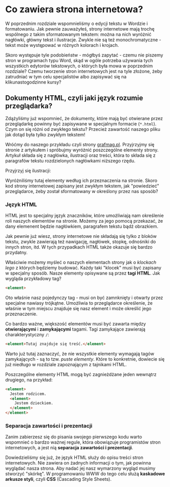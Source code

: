 # Co zawiera strona internetowa?

W poprzednim rozdziale wspomnieliśmy o edycji tekstu w Wordzie i formatowaniu. Jak pewnie zauważyłeś, strony internetowe mają trochę wspólnego z takim sformatowanym tekstem: można na nich wyróżnić nagłówki, główny tekst i ilustracje. Zwykle nie są też monochromatyczne - tekst może występować w różnych kolorach i krojach. 

Skoro występuje tyle podobieństw - mógłbyś zapytać - czemu nie piszemy stron w programach typu Word, skąd w ogóle potrzeba używania tych wszystkich edytorów tekstowych, o których była mowa w poprzednim rozdziale? Czemu tworzenie stron internetowych jest na tyle złożone, żeby zatrudniać w tym celu specjalistów albo zapisywać się na klikunastogodzinne kursy?

## Dokumenty HTML, czyli jaki język rozumie przeglądarka?

Zdążyliśmy już wspomnieć, że dokumenty, które mają być otwierane przez przeglądarkę powinny być zapisywane w specjalnym formacie (`*.html`). Czym on się różni od zwykłego tekstu? Przecież zawartość naszego pliku jak dotąd była tylko zwykłym tekstem!

Wróćmy do naszego przykładu czyli strony [grafmag.pl](http://grafmag.pl/). Przyjrzyjmy się stronie z artykułem i spróbujmy wyróżnić poszczególne elementy strony. Artykuł składa się z nagłówka, ilustracji oraz treści, która to składa się z paragrafów tekstu rozdzielonych nagłówkami niższego rzędu.

Przyjrzyj się ilustracji:

Wyróżniliśmy tutaj elementy według ich przeznaczenia na stronie. Skoro kod strony internetowej zapisany jest zwykłym tekstem, jak "powiedzieć" przeglądarce, żeby został sformatowany w określony przez nas sposób?

### Język HTML

HTML jest to specjalny język znaczników, które umożliwiają nam określenie roli naszych elementów na stronie. Możemy za jego pomocą przekazać, że dany elemenent będzie nagłówkiem, paragrafem tekstu bądź obrazkiem. 

Jak pewnie już wiesz, strony internetowe nie składają się tylko z bloków tekstu, zwykle zawierają też nawigację, nagłówek, stopkę, odnośniki do innych stron, itd. W tych przypadkach HTML także okazuje się bardzo przydatny.

Właściwie możemy myśleć o naszych elementach strony jak o *klockach lego* z których będziemy budować. Każdy taki "klocek" musi być zapisany w specjalny sposób. Nasze elementy opisywane są przez **tagi HTML**. Jak wygląda przykładowy tag?

```html
<element>
```

Oto właśnie nasz pojedynczy tag - musi on być zamnknięty i otwarty przez specjalne nawiasy trójkątne. Umożliwia to przeglądarce określenie, że właśnie w tym miejscu znajduje się nasz element i może określić jego przeznaczenie.

Co bardzo ważne, większość elementów musi być zawarta między **otwierającymi** i **zamykającymi** tagami. Tagi zamykające zawierają charakterystyczny `/`:

```html
<element>Tutaj znajduje się treść.</element>
```

Warto już tutaj zaznaczyć, że nie wszystkie elementy wymagają tagów zamykających - są to tzw. *puste elementy*. Które to konkretnie, dowiecie się już niedługo w rozdziale zapoznającym z tajnikami HTML.

Poszczególne elementy HTML mogą być zagnieżdżane jeden wewnątrz drugiego, na przykład:

```html
<element>
  Jestem rodzicem.
  <element>
    Jestem dzieckiem.
  </element>
</element>
```

### Separacja zawartości i prezentacji

Zanim zabierzesz się do pisania swojego pierwszego kodu warto wspomnieć o bardzo ważnej regule, która obowiązuje programistów stron internetowych, a jest nią **separacja zawartości i prezentacji**.

Dowiedzieliśmy się już, że język HTML służy do opisu treści stron internetowych. Nie zawiera on żadnych informacji o tym, jak powinna wyglądać nasza strona. Aby nadać jej nasz wymarzony wygląd musimy stworzyć "skórkę". W programowaniu WWW do tego celu służą **kaskadowe arkusze styli**, czyli **CSS** (Cascading Style Sheets).

